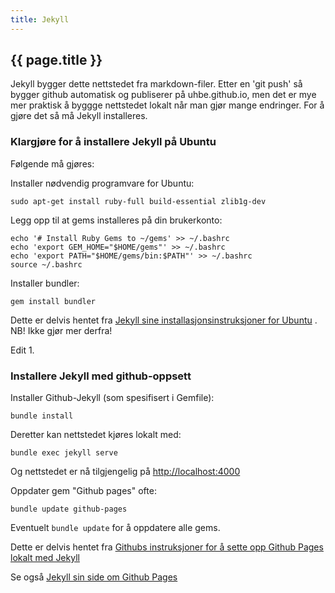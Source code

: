 ```yaml
---
title: Jekyll
---
```


## {{ page.title }}

Jekyll bygger dette nettstedet fra markdown-filer. Etter en 'git push' så bygger github automatisk og publiserer på uhbe.github.io, men det er mye mer 
praktisk å byggge nettstedet lokalt når man gjør mange endringer. For å gjøre det så må Jekyll installeres.

### Klargjøre for å installere Jekyll på Ubuntu

Følgende må gjøres:

Installer nødvendig programvare for Ubuntu:
<pre><code>sudo apt-get install ruby-full build-essential zlib1g-dev</code></pre>

Legg opp til at gems installeres på din brukerkonto:
<pre><code>echo '# Install Ruby Gems to ~/gems' >> ~/.bashrc
echo 'export GEM_HOME="$HOME/gems"' >> ~/.bashrc
echo 'export PATH="$HOME/gems/bin:$PATH"' >> ~/.bashrc
source ~/.bashrc
</code></pre>

Installer bundler:
<pre><code>gem install bundler</code></pre>

Dette er delvis hentet fra [Jekyll sine installasjonsinstruksjoner for Ubuntu](https://jekyllrb.com/docs/installation/ubuntu/) . NB! Ikke gjør mer derfra!

Edit 1.

### Installere Jekyll med github-oppsett

Installer Github-Jekyll (som spesifisert i Gemfile):

<pre><code>bundle install</code></pre>

Deretter kan nettstedet kjøres lokalt med:

<pre><code>bundle exec jekyll serve</code></pre>

Og nettstedet er nå tilgjengelig på [http://localhost:4000](http://localhost:4000)

Oppdater gem "Github pages" ofte:
<pre><code>bundle update github-pages</code></pre>

Eventuelt <code>bundle update</code> for å oppdatere alle gems.

Dette er delvis hentet fra [Githubs instruksjoner for å sette opp Github Pages lokalt med Jekyll](https://help.github.com/en/articles/setting-up-your-github-pages-site-locally-with-jekyll)

Se også [Jekyll sin side om Github Pages](https://jekyllrb.com/docs/github-pages/)
